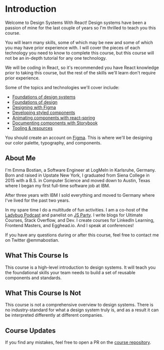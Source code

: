 # Introduction

Welcome to Design Systems With React! Design systems have been a passion of mine for the last couple of years so I'm thrilled to teach you this course.

You will learn many skills, some of which may be new and some of which you may have prior experience with. I will cover the pieces of each technology you need to know to complete this course, but this course will not be an in-depth tutorial for any one technology.

We will be coding in React, so it's recommended you have React knowledge prior to taking this course, but the rest of the skills we'll learn don't require prior experience.

Some of the topics and technologies we'll cover include:

- [Foundations of design systems](foundations-of-design-systems.md)
- [Foundations of design](foundations-of-design.md)
- [Designing with Figma](designing-with-figma.md)
- [Developing styled components](developing-styled-components.md)
- [Animating components with react-spring](animating-components.md)
- [Documenting components with Storybook](documenting-components-with-storybook.md)
- [Tooling & resources](tooling-and-resources.md)

You should create an account on [Figma](https://www.figma.com/). This is where we'll be designing our color palette, typography, and components.

## About Me

I'm Emma Bostian, a Software Engineer at LogMeIn in Karlsruhe, Germany. Born and raised in Upstate New York, I graduated from Siena College in 2015 with a B.S. in Computer Science and moved down to Austin, Texas where I began my first full-time software job at IBM.

After three years with IBM I sold everything and moved to Germany where I've lived for the past two years.

In my spare time I do a multitude of fun activities. I am a co-host of the [Ladybug Podcast](https://www.ladybug.dev/) and panelist on [JS Party](https://changelog.com/jsparty). I write blogs for Ultimate Courses, Stack Overflow, and Dev. I create courses for LinkedIn Learning, Frontend Masters, and Egghead.io. And I speak at conferences!

If you have any questions during or after this course, feel free to contact me on Twitter @emmabostian.

## What This Course Is

This course is a high-level introduction to design systems. It will teach you the foundational skills your team needs to build a set of reusable components and standards.

## What This Course Is Not

This course is not a comprehensive overview to design systems. There is no industry-standard for what a design system truly is, and as a result it can be interpreted differently at different companies.

## Course Updates

If you find any mistakes, feel free to open a PR on the [course repository](https://github.com/emmabostian/fem-design-systems).
